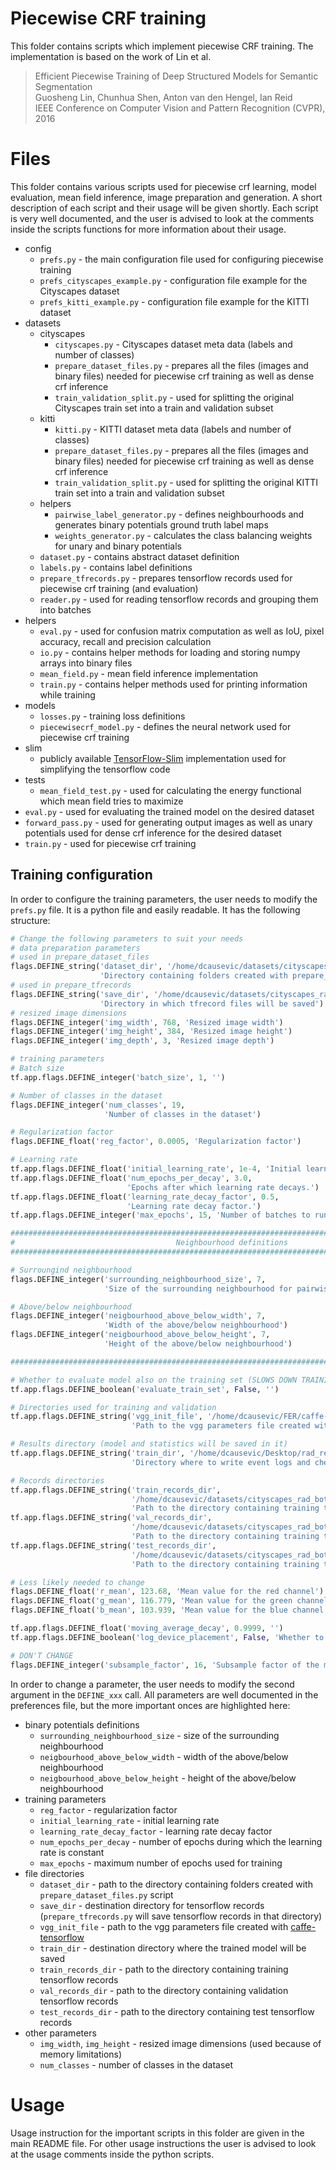 # Piecewise CRF training
This folder contains scripts which implement piecewise CRF training. The implementation is based on the work of Lin et al. 

> Efficient Piecewise Training of Deep Structured Models for Semantic Segmentation <br/>
> Guosheng Lin,  Chunhua Shen, Anton van den Hengel, Ian Reid <br/>
> IEEE Conference on Computer Vision and Pattern Recognition (CVPR), 2016 <br/>

# Files
This folder contains various scripts used for piecewise crf learning, model evaluation, mean field inference, image preparation and generation. A short description of each script and their usage will be given shortly. Each script is very well documented, and the user is advised to look at the comments inside the scripts functions for more information about their usage.

- config
  - `prefs.py` - the main configuration file used for configuring piecewise training
  - `prefs_cityscapes_example.py` - configuration file example for the Cityscapes dataset
  - `prefs_kitti_example.py` - configuration file example for the KITTI dataset
- datasets
  - cityscapes
    - `cityscapes.py` - Cityscapes dataset meta data (labels and number of classes)
    - `prepare_dataset_files.py` - prepares all the files (images and binary files) needed for piecewise crf training as well as dense crf inference
    - `train_validation_split.py` - used for splitting the original Cityscapes train set into a train and validation subset
  - kitti
    - `kitti.py` - KITTI dataset meta data (labels and number of classes)
    - `prepare_dataset_files.py` - prepares all the files (images and binary files) needed for piecewise crf training as well as dense crf inference
    - `train_validation_split.py` - used for splitting the original KITTI train set into a train and validation subset
  - helpers
    - `pairwise_label_generator.py` - defines neighbourhoods and generates binary potentials ground truth label maps
    - `weights_generator.py` - calculates the class balancing weights for unary and binary potentials
  - `dataset.py` - contains abstract dataset definition
  - `labels.py` - contains label definitions
  - `prepare_tfrecords.py` - prepares tensorflow records used for piecewise crf training (and evaluation)
  - `reader.py` - used for reading tensorflow records and grouping them into batches
- helpers
  - `eval.py` - used for confusion matrix computation as well as IoU, pixel accuracy, recall and precision calculation
  - `io.py` - contains helper methods for loading and storing numpy arrays into binary files
  - `mean_field.py` - mean field inference implementation
  - `train.py` - contains helper methods used for printing information while training
- models
  - `losses.py` - training loss definitions
  - `piecewisecrf_model.py` - defines the neural network used for piecewise crf training
- slim
  - publicly available [TensorFlow-Slim](https://github.com/tensorflow/models/tree/master/inception/inception/slim) implementation used for simplifying the tensorflow code
- tests
  - `mean_field_test.py` - used for calculating the energy functional which mean field tries to maximize
- `eval.py` - used for evaluating the trained model on the desired dataset
- `forward_pass.py` - used for generating output images as well as unary potentials used for dense crf inference for the desired dataset
- `train.py` - used for piecewise crf training

## Training configuration
In order to configure the training parameters, the user needs to modify the `prefs.py` file. It is a python file and easily readable. It has the following structure:

```python
# Change the following parameters to suit your needs
# data preparation parameters
# used in prepare_dataset_files
flags.DEFINE_string('dataset_dir', '/home/dcausevic/datasets/cityscapes_vece_slike_new_build/',
                    'Directory containing folders created with prepare_dataset_files script')
# used in prepare_tfrecords
flags.DEFINE_string('save_dir', '/home/dcausevic/datasets/cityscapes_rad_both_7x7x7_768_384_eval_veliki/',
                    'Directory in which tfrecord files will be saved')
# resized image dimensions
flags.DEFINE_integer('img_width', 768, 'Resized image width')
flags.DEFINE_integer('img_height', 384, 'Resized image height')
flags.DEFINE_integer('img_depth', 3, 'Resized image depth')

# training parameters
# Batch size
tf.app.flags.DEFINE_integer('batch_size', 1, '')

# Number of classes in the dataset
flags.DEFINE_integer('num_classes', 19,
                     'Number of classes in the dataset')

# Regularization factor
flags.DEFINE_float('reg_factor', 0.0005, 'Regularization factor')

# Learning rate
tf.app.flags.DEFINE_float('initial_learning_rate', 1e-4, 'Initial learning rate')
tf.app.flags.DEFINE_float('num_epochs_per_decay', 3.0,
                          'Epochs after which learning rate decays.')
tf.app.flags.DEFINE_float('learning_rate_decay_factor', 0.5,
                          'Learning rate decay factor.')
tf.app.flags.DEFINE_integer('max_epochs', 15, 'Number of batches to run.')

#######################################################################################################################
#                                    Neighbourhood definitions                                                        #
#######################################################################################################################

# Surroungind neighbourhood
flags.DEFINE_integer('surrounding_neighbourhood_size', 7,
                     'Size of the surrounding neighbourhood for pairwise potentials')

# Above/below neighbourhood
flags.DEFINE_integer('neigbourhood_above_below_width', 7,
                     'Width of the above/below neighbourhood')
flags.DEFINE_integer('neigbourhood_above_below_height', 7,
                     'Height of the above/below neighbourhood')

#######################################################################################################################

# Whether to evaluate model also on the training set (SLOWS DOWN TRAINING)
tf.app.flags.DEFINE_boolean('evaluate_train_set', False, '')

# Directories used for training and validation
tf.app.flags.DEFINE_string('vgg_init_file', '/home/dcausevic/FER/caffe-tensorflow/vgg16.npy',
                           'Path to the vgg parameters file created with caffe-tensorflow')

# Results directory (model and statistics will be saved in it)
tf.app.flags.DEFINE_string('train_dir', '/home/dcausevic/Desktop/rad_results/rad_both_7x7x7_768_384_eval_veliki',
                           'Directory where to write event logs and checkpoint.')

# Records directories
tf.app.flags.DEFINE_string('train_records_dir',
                           '/home/dcausevic/datasets/cityscapes_rad_both_7x7x7_768_384_eval_veliki/train_train/768x384/tfrecords/',
                           'Path to the directory containing training tfrecords')
tf.app.flags.DEFINE_string('val_records_dir',
                           '/home/dcausevic/datasets/cityscapes_rad_both_7x7x7_768_384_eval_veliki/train_val/768x384/tfrecords/',
                           'Path to the directory containing training tfrecords')
tf.app.flags.DEFINE_string('test_records_dir',
                           '/home/dcausevic/datasets/cityscapes_rad_both_7x7x7_768_384_eval_veliki/val/768x384/tfrecords/',
                           'Path to the directory containing training tfrecords')

# Less likely needed to change
flags.DEFINE_float('r_mean', 123.68, 'Mean value for the red channel')
flags.DEFINE_float('g_mean', 116.779, 'Mean value for the green channel')
flags.DEFINE_float('b_mean', 103.939, 'Mean value for the blue channel')

tf.app.flags.DEFINE_float('moving_average_decay', 0.9999, '')
tf.app.flags.DEFINE_boolean('log_device_placement', False, 'Whether to log device placement.')

# DON'T CHANGE
flags.DEFINE_integer('subsample_factor', 16, 'Subsample factor of the model')

```

In order to change a parameter, the user needs to modify the second argument in the `DEFINE_xxx` call. All parameters are well documented in the preferences file, but the more important onces are highlighted here:

- binary potentials definitions
  - `surrounding_neighbourhood_size` - size of the surrounding neighbourhood
  - `neigbourhood_above_below_width` - width of the above/below neighbourhood
  - `neigbourhood_above_below_height` - height of the above/below neighbourhood
- training parameters
  - `reg_factor` - regularization factor
  - `initial_learning_rate` - initial learning rate
  - `learning_rate_decay_factor` - learning rate decay factor
  - `num_epochs_per_decay` - number of epochs during which the learning rate is constant
  - `max_epochs` - maximum number of epochs used for training
- file directories
  - `dataset_dir` - path to the directory containing folders created with `prepare_dataset_files.py` script
  - `save_dir` - destination directory for tensorflow records (`prepare_tfrecords.py` will save tensorflow records in that directory)
  - `vgg_init_file` - path to the vgg parameters file created with [caffe-tensorflow](https://github.com/ethereon/caffe-tensorflow)
  - `train_dir` - destination directory where the trained model will be saved
  - `train_records_dir` - path to the directory containing training tensorflow records
  - `val_records_dir` - path to the directory containing validation tensorflow records
  - `test_records_dir` - path to the directory containing test tensorflow records
- other parameters
  - `img_width`, `img_height` - resized image dimensions (used because of memory limitations)
  - `num_classes` - number of classes in the dataset

# Usage
Usage instruction for the important scripts in this folder are given in the main README file. For other usage instructions the user is advised to look at the usage comments inside the python scripts.
